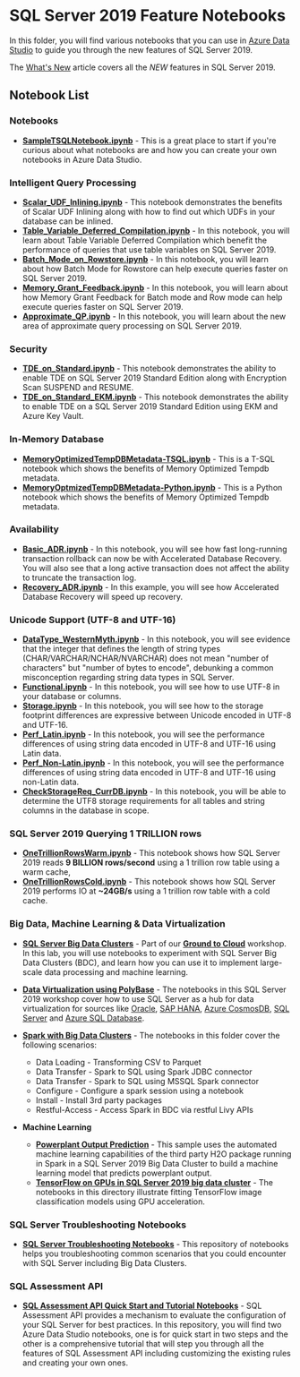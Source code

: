 # SQL Server 2019 Feature Notebooks
In this folder, you will find various notebooks that you can use in [Azure Data Studio](https://docs.microsoft.com/sql/azure-data-studio/what-is) to guide you through the new features of SQL Server 2019.

The [What's New](https://docs.microsoft.com/sql/sql-server/what-s-new-in-sql-server-ver15) article covers all the *NEW* features in SQL Server 2019.

## Notebook List
### Notebooks
* **[SampleTSQLNotebook.ipynb](https://github.com/microsoft/azuredatastudio/blob/master/samples/notebookSamples/SampleTSQLNotebook.ipynb)** - This is a great place to start if you're curious about what notebooks are and how you can create your own notebooks in Azure Data Studio.

### Intelligent Query Processing
*  **[Scalar_UDF_Inlining.ipynb](https://github.com/microsoft/sql-server-samples/blob/master/samples/features/intelligent-query-processing/notebooks/Scalar_UDF_Inlining.ipynb)** - This notebook demonstrates the benefits of Scalar UDF Inlining along with how to find out which UDFs in your database can be inlined.
* **[Table_Variable_Deferred_Compilation.ipynb](https://github.com/microsoft/sql-server-samples/blob/master/samples/features/intelligent-query-processing/notebooks/Table_Variable_Deferred_Compilation.ipynb)** - In this notebook, you will learn about Table Variable Deferred Compilation which benefit the performance of queries that use table variables on SQL Server 2019.
* **[Batch_Mode_on_Rowstore.ipynb](https://github.com/microsoft/sql-server-samples/blob/master/samples/features/intelligent-query-processing/notebooks/Batch_Mode_on_Rowstore.ipynb)** - In this notebook, you will learn about how Batch Mode for Rowstore can help execute queries faster on SQL Server 2019.
* **[Memory_Grant_Feedback.ipynb](https://github.com/microsoft/sql-server-samples/blob/master/samples/features/intelligent-query-processing/notebooks/Memory_Grant_Feedback.ipynb)** - In this notebook, you will learn about how Memory Grant Feedback for Batch mode and Row mode can help execute queries faster on SQL Server 2019.
* **[Approximate_QP.ipynb](https://github.com/microsoft/sql-server-samples/blob/master/samples/features/intelligent-query-processing/notebooks/Approximate_QP.ipynb)** - In this notebook, you will learn about the new area of approximate query processing on SQL Server 2019.

### Security 
* **[TDE_on_Standard.ipynb](https://github.com/microsoft/sql-server-samples/blob/master/samples/features/security/tde-sql2019-standard/TDE_on_Standard.ipynb)** - This notebook demonstrates the ability to enable TDE on SQL Server 2019 Standard Edition along with Encryption Scan SUSPEND and RESUME.
* **[TDE_on_Standard_EKM.ipynb](https://github.com/microsoft/sql-server-samples/blob/master/samples/features/security/tde-sql2019-standard/TDE_on_Standard_EKM.ipynb)** - This notebook demonstrates the ability to enable TDE on a SQL Server 2019 Standard Edition using EKM and Azure Key Vault.

### In-Memory Database
* **[MemoryOptimizedTempDBMetadata-TSQL.ipynb](https://github.com/microsoft/sql-server-samples/blob/master/samples/features/in-memory-database/memory-optimized-tempdb-metadata/MemoryOptimizedTempDBMetadata-TSQL.ipynb)** - This is a T-SQL notebook which shows the benefits of Memory Optimized Tempdb metadata.
* **[MemoryOptmizedTempDBMetadata-Python.ipynb](https://github.com/microsoft/sql-server-samples/blob/master/samples/features/in-memory-database/memory-optimized-tempdb-metadata/MemoryOptmizedTempDBMetadata-Python.ipynb)** - This is a Python notebook which shows the benefits of Memory Optimized Tempdb metadata.

### Availability
* **[Basic_ADR.ipynb](https://github.com/microsoft/sql-server-samples/blob/master/samples/features/accelerated-database-recovery/basic_adr.ipynb)** - In this notebook, you will see how fast long-running transaction rollback can now be with Accelerated Database Recovery. You will also see that a long active transaction does not affect the ability to truncate the transaction log.
* **[Recovery_ADR.ipynb](https://github.com/microsoft/sql-server-samples/blob/master/samples/features/accelerated-database-recovery/recovery_adr.ipynb)** - In this example, you will see how Accelerated Database Recovery will speed up recovery.

### Unicode Support (UTF-8 and UTF-16)
* **[DataType_WesternMyth.ipynb](https://github.com/microsoft/sql-server-samples/blob/master/samples/features/unicode/notebooks/DataType_WesternMyth.ipynb)**  - In this notebook, you will see evidence that the integer that defines the length of string types (CHAR/VARCHAR/NCHAR/NVARCHAR) does not mean "number of characters" but "number of bytes to encode", debunking a common misconception regarding string data types in SQL Server.
* **[Functional.ipynb](https://github.com/microsoft/sql-server-samples/blob/master/samples/features/unicode/notebooks/Functional.ipynb)** - In this notebook, you will see how to use UTF-8 in your database or columns.
* **[Storage.ipynb](https://github.com/microsoft/sql-server-samples/blob/master/samples/features/unicode/notebooks/Storage.ipynb)** - In this notebook, you will see how to the storage footprint differences are expressive between Unicode encoded in UTF-8 and UTF-16.
* **[Perf_Latin.ipynb](https://github.com/microsoft/sql-server-samples/blob/master/samples/features/unicode/notebooks/Perf_Latin.ipynb)** - In this notebook, you will see the performance differences of using string data encoded in UTF-8 and UTF-16 using Latin data.
* **[Perf_Non-Latin.ipynb](https://github.com/microsoft/sql-server-samples/blob/master/samples/features/unicode/notebooks/Perf_Non-Latin.ipynb)** - In this notebook, you will see the performance differences of using string data encoded in UTF-8 and UTF-16 using non-Latin data.
* **[CheckStorageReq_CurrDB.ipynb](https://github.com/microsoft/sql-server-samples/blob/master/samples/features/unicode/notebooks/CheckStorageReq_CurrDB.ipynb)** - In this notebook, you will be able to determine the UTF8 storage requirements for all tables and string columns in the database in scope.

### SQL Server 2019 Querying 1 TRILLION rows
* **[OneTrillionRowsWarm.ipynb](https://github.com/microsoft/sql-server-samples/blob/master/samples/features/sql2019notebooks/OneTrillionRowsWarm.ipynb)** - This notebook shows how SQL Server 2019 reads **9 BILLION rows/second** using a 1 trillion row table using a warm cache,
* **[OneTrillionRowsCold.ipynb](https://github.com/microsoft/sql-server-samples/blob/master/samples/features/sql2019notebooks/OneTrillionRowsCold.ipynb)** - This notebook shows how SQL Server 2019 performs IO at **~24GB/s** using a 1 trillion row table with a cold cache.

### Big Data, Machine Learning & Data Virtualization
* **[SQL Server Big Data Clusters](https://github.com/microsoft/sqlworkshops/tree/master/sqlserver2019bigdataclusters/SQL2019BDC/notebooks)** - Part of our **[Ground to Cloud](https://aka.ms/sqlworkshops)** workshop. In this lab, you will use notebooks to experiment with SQL Server Big Data Clusters (BDC), and learn how you can use it to implement large-scale data processing and machine learning.
* **[Data Virtualization using PolyBase](https://github.com/microsoft/sqlworkshops/tree/master/sql2019workshop/sql2019wks/08_DataVirtualization/sqldatahub)** - The notebooks in this SQL Server 2019 workshop cover how to use SQL Server as a hub for data virtualization for sources like [Oracle](https://github.com/microsoft/sqlworkshops/tree/master/sql2019lab/04_DataVirtualization/sqldatahub/oracle), [SAP HANA](https://github.com/microsoft/sqlworkshops/tree/master/sql2019lab/04_DataVirtualization/sqldatahub/saphana), [Azure CosmosDB](https://github.com/microsoft/sqlworkshops/tree/master/sql2019lab/04_DataVirtualization/sqldatahub/cosmosdb), [SQL Server](https://github.com/microsoft/sqlworkshops/tree/master/sql2019lab/04_DataVirtualization/sqldatahub/sql2008r2) and [Azure SQL Database](https://github.com/microsoft/sqlworkshops/tree/master/sql2019lab/04_DataVirtualization/sqldatahub/azuredb).

* **[Spark with Big Data Clusters](https://github.com/microsoft/sql-server-samples/tree/master/samples/features/sql-big-data-cluster/spark)** - The notebooks in this folder cover the following scenarios:
  * Data Loading - Transforming CSV to Parquet
  * Data Transfer - Spark to SQL using Spark JDBC connector
  * Data Transfer - Spark to SQL using MSSQL Spark connector
  * Configure - Configure a spark session using a notebook
  * Install - Install 3rd party packages
  * Restful-Access - Access Spark in BDC via restful Livy APIs
 
* **Machine Learning**
  * **[Powerplant Output Prediction](https://github.com/microsoft/sql-server-samples/blob/master/samples/features/sql-big-data-cluster/machine-learning/spark/h2o/h2o-automl-powerplant.ipynb)** - This sample uses the automated machine learning capabilities of the third party H2O package running in Spark in a SQL Server 2019 Big Data Cluster to build a machine learning model that predicts powerplant output.
  * **[TensorFlow on GPUs in SQL Server 2019 big data cluster](https://github.com/microsoft/sql-server-samples/tree/master/samples/features/sql-big-data-cluster/machine-learning/spark/tensorflow)** - The notebooks in this directory illustrate fitting TensorFlow image classification models using GPU acceleration.
  
### SQL Server Troubleshooting Notebooks
* **[SQL Server Troubleshooting Notebooks](https://github.com/microsoft/tigertoolbox/tree/master/Troubleshooting-Notebooks)** - This repository of notebooks helps you troubleshooting common scenarios that you could encounter with SQL Server including Big Data Clusters.

### SQL Assessment API
* **[SQL Assessment API Quick Start and Tutorial Notebooks](https://github.com/microsoft/sql-server-samples/tree/master/samples/manage/sql-assessment-api/notebooks)** - SQL Assessment API provides a mechanism to evaluate the configuration of your SQL Server for best practices. In this repository, you will find two Azure Data Studio notebooks, one is for quick start in two steps and the other is a comprehensive tutorial that will step you through all the features of SQL Assessment API including customizing the existing rules and creating your own ones.
 
